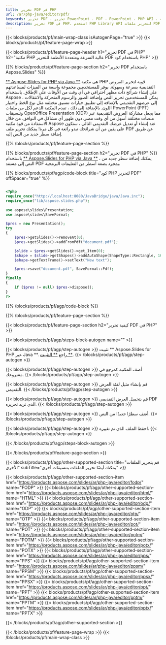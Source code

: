 ```yaml
---
title: تحرير PDF في PHP
url: /ar/php-java/editor/pdf/
keywords: تحرير PDF ، تحرير PowerPoint ، PDF ، PowerPoint ، PHP API ، مكتبة PHP
description: تحرير PDF في PHP. استخدم PHP Library API لتحرير ملفات PDF
---
```


{{< blocks/products/pf/main-wrap-class isAutogenPage="true" >}}
{{< blocks/products/pf/feature-page-wrap >}}

{{< blocks/products/pf/feature-page-header h1="تحرير PDF في PHP" h2="مكتبة PHP عالية السرعة ومتعددة الأنظمة للتحرير PDF باستخدام كود PHP" >}}

{{% blocks/products/pf/feature-page-section h2="تحرير PDF باستخدام Aspose.Slides" %}}

[** Aspose.Slides for PHP via Java **](https://products.aspose.com/slides/ar/php-java/) هي مكتبة PHP قوية لتحرير العروض التقديمية بسرعة وسهولة. يوفر للمستخدمين مجموعة واسعة من الميزات لمساعدتهم على إنشاء شرائح ذات مظهر احترافي في أي وقت من الأوقات على الإطلاق. باستخدام Aspose ، يمكن للمستخدمين تحرير النص وإضافة الصور والرسوم المتحركة والانتقالات إلى عرضهم التقديمي بالإضافة إلى تطبيق خيارات تنسيق مختلفة مثل نوع الخط واختيار اللون. بالإضافة إلى ذلك ، تقدم المكتبة الدعم لكل من ملفات PowerPoint (PPT) وتنسيقات OpenOffice Presentation (ODP) مما يجعل مشاركة العروض التقديمية عبر منصات مختلفة أسهل من أي وقت مضى دون ظهور أي مشاكل في التوافق. من خلال الاستفادة من قوة مكتبة Aspose عند إنشاء أو تعديل عرضك التقديمي التالي ، ستكون على يقين من أن شرائحك تبدو رائعة في كل مرة!
يمكنك تحرير ملف PDF عن طريق إضافة سطر جديد من النص إليه. 

{{% /blocks/products/pf/feature-page-section %}}

{{% blocks/products/pf/feature-page-section  h2="تحرير PDF في PHP" %}}
باستخدام [** Aspose.Slides for PHP via Java **](https://products.aspose.com/slides/ar/php-java/) ، يمكنك إضافة سطر جديد من النص إلى مستند PDF بمجرد بضعة أسطر من التعليمات البرمجية.

{{% blocks/products/pf/agp/code-block title="كود PHP لتحرير PDF" offSpacer="true" %}}

```php

<?php
require_once("http://localhost:8080/JavaBridge/java/Java.inc");
require_once("lib/aspose.slides.php");
 
use aspose\slides\Presentation;
use aspose\slides\SaveFormat;
 
$pres = new Presentation();
try
{
    $pres->getSlides()->removeAt(0);
    $pres->getSlides()->addFromPdf("document.pdf");

    $slide = $pres->getSlides()->get_Item(0);     
    $shape = $slide->getShapes()->addAutoShape(ShapeType::Rectangle, 10, 10, 100, 50);
    $shape->getTextFrame()->setText("New text");

    $pres->save("document.pdf", SaveFormat::Pdf);
}
finally
{
    if ($pres != null) $pres->dispose();
}
?>
```
{{% /blocks/products/pf/agp/code-block %}}

{{% /blocks/products/pf/feature-page-section %}}

{{< blocks/products/pf/feature-page-section  h2="كيفية تحرير PDF في PHP" >}}

{{< blocks/products/pf/agp/steps-block-autogen name="" >}}


{{< blocks/products/pf/agp/step-autogen >}}
تثبيت ** Aspose.Slides for PHP عبر Java **. راجع [** التثبيت **](https://docs.aspose.com/slides/php-java/installation/).
{{< /blocks/products/pf/agp/step-autogen >}}

{{< blocks/products/pf/agp/step-autogen >}}
أضف المكتبة كمرجع في مشروعك.
{{< /blocks/products/pf/agp/step-autogen >}}

{{< blocks/products/pf/agp/step-autogen >}}
قم بإنشاء مثيل لفئة العرض التقديمي.
{{< /blocks/products/pf/agp/step-autogen >}}

{{< blocks/products/pf/agp/step-autogen >}}
قم بتحميل العرض التقديمي PDF الذي تريد تحريره.
{{< /blocks/products/pf/agp/step-autogen >}}

{{< blocks/products/pf/agp/step-autogen >}}
أضف سطرًا جديدًا من النص.
{{< /blocks/products/pf/agp/step-autogen >}}

{{< blocks/products/pf/agp/step-autogen >}}
احفظ الملف الذي تم تغييره.
{{< /blocks/products/pf/agp/step-autogen >}}

{{< /blocks/products/pf/agp/steps-block-autogen >}}


{{< /blocks/products/pf/feature-page-section >}}

{{< blocks/products/pf/agp/other-supported-section title="قم بتحرير الملفات الأخرى" subTitle="يمكنك أيضًا تحرير الملفات بتنسيقات أخرى" >}}

{{< blocks/products/pf/agp/other-supported-section-item href="https://products.aspose.com/slides/ar/php-java/editor/fodp/" name="FODP" >}}
{{< blocks/products/pf/agp/other-supported-section-item href="https://products.aspose.com/slides/ar/php-java/editor/html/" name="HTML" >}}
{{< blocks/products/pf/agp/other-supported-section-item href="https://products.aspose.com/slides/ar/php-java/editor/odp/" name="ODP" >}}
{{< blocks/products/pf/agp/other-supported-section-item href="https://products.aspose.com/slides/ar/php-java/editor/otp/" name="OTP" >}}
{{< blocks/products/pf/agp/other-supported-section-item href="https://products.aspose.com/slides/ar/php-java/editor/pot/" name="POT" >}}
{{< blocks/products/pf/agp/other-supported-section-item href="https://products.aspose.com/slides/ar/php-java/editor/potm/" name="POTM" >}}
{{< blocks/products/pf/agp/other-supported-section-item href="https://products.aspose.com/slides/ar/php-java/editor/potx/" name="POTX" >}}
{{< blocks/products/pf/agp/other-supported-section-item href="https://products.aspose.com/slides/ar/php-java/editor/pps/" name="PPS" >}}
{{< blocks/products/pf/agp/other-supported-section-item href="https://products.aspose.com/slides/ar/php-java/editor/ppsm/" name="PPSM" >}}
{{< blocks/products/pf/agp/other-supported-section-item href="https://products.aspose.com/slides/ar/php-java/editor/ppsx/" name="PPSX" >}}
{{< blocks/products/pf/agp/other-supported-section-item href="https://products.aspose.com/slides/ar/php-java/editor/ppt/" name="PPT" >}}
{{< blocks/products/pf/agp/other-supported-section-item href="https://products.aspose.com/slides/ar/php-java/editor/pptm/" name="PPTM" >}}
{{< blocks/products/pf/agp/other-supported-section-item href="https://products.aspose.com/slides/ar/php-java/editor/pptx/" name="PPTX" >}}


{{< /blocks/products/pf/agp/other-supported-section >}}

{{< /blocks/products/pf/feature-page-wrap >}}
{{< /blocks/products/pf/main-wrap-class >}}